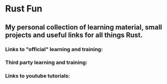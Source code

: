 # Rust Fun
## My personal collection of learning material, small projects and useful links for all things Rust.

### Links to "official" learning and training:

### Third party learning and training:

### Links to youtube tutorials: